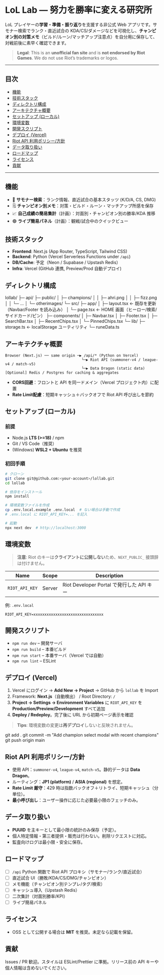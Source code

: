 # LoL Lab — 努力を勝率に変える研究所

LoL プレイヤーの**学習・準備・振り返り**を支援する非公式 Web アプリです。サモナー検索でランク・直近試合の KDA/CS/ダメージなどを可視化し、**チャンピオン別の対策メモ**（ビルド/ルーン/マッチアップ注意点）を自分用に保存して、対戦前後に素早く確認できます。

> **Legal**: This is an **unofficial fan site** and is **not endorsed by Riot Games**. We do not use Riot’s trademarks or logos.

---

## 目次

* [機能](#機能)
* [技術スタック](#技術スタック)
* [ディレクトリ構成](#ディレクトリ構成)
* [アーキテクチャ概要](#アーキテクチャ概要)
* [セットアップ (ローカル)](#セットアップ-ローカル)
* [環境変数](#環境変数)
* [開発スクリプト](#開発スクリプト)
* [デプロイ (Vercel)](#デプロイ-vercel)
* [Riot API 利用ポリシー/方針](#riot-api-利用ポリシー方針)
* [データ取り扱い](#データ取り扱い)
* [ロードマップ](#ロードマップ)
* [ライセンス](#ライセンス)
* [貢献](#貢献)

---

## 機能

* 🔎 **サモナー検索**：ランク情報、直近試合の基本スタッツ (K/D/A, CS, DMG)
* 🗒️ **チャンピオン別メモ**：対策・ビルド・ルーン・マッチアップ所感を保存
* 📈 **自己成績の簡易集計**（計画）：対面別・チャンピオン別の勝率/KDA 推移
* 🟢 **ライブ簡易パネル**（計画）：観戦/試合中のクイックビュー

## 技術スタック

* **Frontend**: Next.js (App Router, TypeScript, Tailwind CSS)
* **Backend**: Python (Vercel Serverless Functions under `/api`)
* **DB/Cache**: 予定（Neon / Supabase / Upstash Redis）
* **Infra**: Vercel (GitHub 連携, Preview/Prod 自動デプロイ)

## ディレクトリ構成
lollab/
├─ api/
├─ public/
│   ├─ champions/
│   │   ├─ ahri.png
│   │   ├─ fizz.png
│   │   └─ ...
│   └─ otherimages/
└─ src/
   ├─ app/
   │  ├─ layout.tsx         ← 既存を更新（Navbar/Footer を読み込み）
   │  └─ page.tsx           ← HOME 画面（ヒーロー/検索/サイドカード/ピン）
   ├─ components/
   │  ├─ Navbar.tsx
   │  ├─ Footer.tsx
   │  ├─ SearchBar.tsx
   │  ├─ RecentChips.tsx
   │  └─ PinnedChips.tsx
   └─ lib/
      ├─ storage.ts         ← localStorage ユーティリティ
      └─ runeData.ts 

## アーキテクチャ概要

```
Browser (Next.js) ── same origin ─▶ /api/* (Python on Vercel)
                                   └─▶ Riot API (summoner-v4 / league-v4 / match-v5)
                                   └─▶ Data Dragon (static data)
[Optional] Redis / Postgres for caching & aggregates
```

* **CORS回避**：フロントと API を同一ドメイン（Vercel プロジェクト内）に配置
* **Rate Limit配慮**：短期キャッシュ＋バックオフで Riot API 呼び出しを節約

## セットアップ (ローカル)

### 前提

* Node.js **LTS (>=18)** / npm
* Git / VS Code（推奨）
* (Windows) **WSL2 + Ubuntu** を推奨

### 初回手順

```bash
# クローン
git clone git@github.com:<your-account>/lollab.git
cd lollab

# 依存をインストール
npm install

# 環境変数ファイルを作成
cp .env.local.example .env.local  # ない場合は手動で作成
# .env.local に RIOT_API_KEY=... を記入

# 起動
npx next dev  # http://localhost:3000
```

## 環境変数

> **注意**: Riot のキーは**クライアントに公開しない**ため、`NEXT_PUBLIC_` 接頭辞は付けません。

| Name           | Scope  | Description                        |
| -------------- | ------ | ---------------------------------- |
| `RIOT_API_KEY` | Server | Riot Developer Portal で発行した API キー |

例: `.env.local`

```
RIOT_API_KEY=xxxxxxxxxxxxxxxxxxxxxxxxxxxxxxxx
```

## 開発スクリプト

* `npm run dev` – 開発サーバ
* `npm run build` – 本番ビルド
* `npm run start` – 本番サーバ（Vercel では自動）
* `npm run lint` – ESLint

## デプロイ (Vercel)

1. Vercel にログイン → **Add New → Project** → GitHub から `lollab` を Import
2. Framework: **Next.js**（自動検出） / Root Directory: `/`
3. **Project → Settings → Environment Variables** に `RIOT_API_KEY` を **Production/Preview/Development** すべて追加
4. **Deploy / Redeploy**。完了後に URL から初期ページ表示を確認

> **Tips**: 環境変数の変更は**再デプロイ**しないと反映されません。

git add .
git commit -m "Add champion select modal with recent champions"
git push origin main

## Riot API 利用ポリシー/方針

* 使用 API：`summoner-v4`, `league-v4`, `match-v5`。静的データは **Data Dragon**。
* ルーティング：**JP1 (platform)** / **ASIA (regional)** を想定。
* **Rate Limit 厳守**：429 時は指数バックオフ＋リトライ、短期キャッシュ（分単位）。
* **最小呼び出し**：ユーザー操作に応じた必要最小限のフェッチのみ。

## データ取り扱い

* **PUUID** を主キーとして最小限の統計のみ保存（予定）。
* 個人特定情報・第三者提供・販売は行わない。削除リクエストに対応。
* 監査向けログは最小限・安全に保存。

## ロードマップ

* [ ] `/api` Python 関数で Riot API プロキシ（サモナー/ランク/直近試合）
* [ ] 直近試合 UI（勝敗/KDA/CS/DMG/チャンピオン）
* [ ] メモ機能（チャンピオン別テンプレ/タグ/検索）
* [ ] キャッシュ導入（Upstash Redis）
* [ ] 二次集計（対面別勝率/KPI）
* [ ] ライブ簡易パネル

## ライセンス

* OSS として公開する場合は **MIT** を推奨。未定なら記載を保留。

## 貢献

Issues / PR 歓迎。スタイルは ESLint/Prettier に準拠。リリース前の API キーや個人情報は含めないでください。